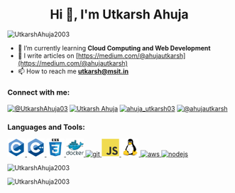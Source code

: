 <h1 align="center">Hi 👋, I'm Utkarsh Ahuja</h1>
<p align="left"> <img src="https://komarev.com/ghpvc/?username=UtkarshAhuja2003&label=Profile%20views&color=0e75b6&style=flat" alt="UtkarshAhuja2003" /> </p>

- 🌱 I’m currently learning **Cloud Computing and Web Development**
- 📝 I write articles on [https://medium.com/@ahujautkarsh](https://medium.com/@ahujautkarsh)
- 📫 How to reach me **utkarsh@msit.in**


<h3 align="left">Connect with me:</h3>
<p align="left">
<a href="https://twitter.com/UtkarshAhuja03" target="blank"><img align="center" src="https://raw.githubusercontent.com/rahuldkjain/github-profile-readme-generator/master/src/images/icons/Social/twitter.svg" alt="@UtkarshAhuja03" height="30" width="40" /></a>
<a href="https://www.linkedin.com/in/utkarsh-ahuja-44aa90227/" target="blank"><img align="center" src="https://raw.githubusercontent.com/rahuldkjain/github-profile-readme-generator/master/src/images/icons/Social/linked-in-alt.svg" alt="Utkarsh Ahuja" height="30" width="40" /></a>
<a href="https://instagram.com/ahuja_utkarsh03" target="blank"><img align="center" src="https://raw.githubusercontent.com/rahuldkjain/github-profile-readme-generator/master/src/images/icons/Social/instagram.svg" alt="ahuja_utkarsh03" height="30" width="40" /></a>
<a href="https://medium.com/@ahujautkarsh" target="blank"><img align="center" src="https://raw.githubusercontent.com/rahuldkjain/github-profile-readme-generator/master/src/images/icons/Social/medium.svg" alt="@ahujautkarsh" height="30" width="40" /></a>
</p>

<h3 align="left">Languages and Tools:</h3>
<p align="left"> <a href="https://www.cprogramming.com/" target="_blank"> <img src="https://raw.githubusercontent.com/devicons/devicon/master/icons/c/c-original.svg" alt="c" width="40" height="40"/> </a> <a href="https://www.w3schools.com/cpp/" target="_blank"> <img src="https://raw.githubusercontent.com/devicons/devicon/master/icons/cplusplus/cplusplus-original.svg" alt="cplusplus" width="40" height="40"/> </a> <a href="https://www.w3schools.com/css/" target="_blank"> <img src="https://raw.githubusercontent.com/devicons/devicon/master/icons/css3/css3-original-wordmark.svg" alt="css3" width="40" height="40"/> </a>
<a href="https://www.docker.com/" target="_blank"> <img src="https://raw.githubusercontent.com/devicons/devicon/master/icons/docker/docker-original-wordmark.svg" alt="docker" width="40" height="40"/> </a><a href="https://git-scm.com/" target="_blank"> <img src="https://www.vectorlogo.zone/logos/git-scm/git-scm-icon.svg" alt="git" width="40" height="40"/> </a> <a href="https://developer.mozilla.org/en-US/docs/Web/JavaScript" target="_blank"> <img src="https://raw.githubusercontent.com/devicons/devicon/master/icons/javascript/javascript-original.svg" alt="javascript" width="40" height="40"/> </a> <a href="https://www.linux.org/" target="_blank"> <img src="https://raw.githubusercontent.com/devicons/devicon/master/icons/linux/linux-original.svg" alt="linux" width="40" height="40"/> </a>
<a href="https://aws.amazon.com/" target="_blank"> <img src="https://user-images.githubusercontent.com/70762626/210164353-0684019d-ee2a-4a2a-af2f-e7018db52d03.png" alt="aws" width="40" height="40"/> </a>
<a href="https://nodejs.org/" target="_blank"> <img src="https://user-images.githubusercontent.com/70762626/210164381-b6e8b09f-147f-444a-ab60-ae5e4224e720.png" alt="nodejs" width="40" height="40"/> </a>
</p>



<p><img align="left" src="https://github-readme-stats.vercel.app/api/top-langs?username=UtkarshAhuja2003&show_icons=true&theme=tokyonight&locale=en&layout=compact" alt="UtkarshAhuja2003" /></p>
<br>

<p>&nbsp;<img align="left" src="https://github-readme-stats.vercel.app/api?username=UtkarshAhuja2003&show_icons=true&theme=dark&locale=en" alt="UtkarshAhuja2003" /></p>


